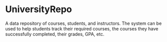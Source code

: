 # UniversityRepo
A data repository of courses, students, and instructors.  The system can be used to help students track their required courses, the courses they have successfully completed, their grades,  GPA, etc.

